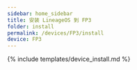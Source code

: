 ```yaml
---
sidebar: home_sidebar
title: 安装 LineageOS 到 FP3
folder: install
permalink: /devices/FP3/install
device: FP3
---
```

{% include templates/device_install.md %}
